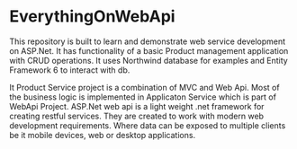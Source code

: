 # EverythingOnWebApi

This repository is built to learn and demonstrate web service development on ASP.Net. It has functionality of a basic Product management 
application with CRUD operations. It uses Northwind database for examples and Entity Framework 6 to interact with db.

It Product Service project is a combination of MVC and Web Api. Most of the business logic is implemented in Applicaton Service which is part of 
WebApi Project. ASP.Net web api is a light weight .net framework for creating restful services. They are created to work with modern
web development requirements. Where data can be exposed to multiple clients be it mobile devices, web or desktop applications.


